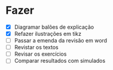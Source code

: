 # Fazer

- [x] Diagramar balões de explicação
- [x] Refazer ilustrações em tikz
- [ ] Passar a emenda da revisão em word
- [ ] Revistar os textos
- [ ] Revisar os exercícios
- [ ] Comparar resultados com simulados
